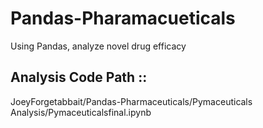 # Pandas-Pharamacueticals
Using Pandas, analyze novel drug efficacy

## Analysis Code Path ::
JoeyForgetabbait/Pandas-Pharmaceuticals/Pymaceuticals Analysis/Pymaceuticalsfinal.ipynb
